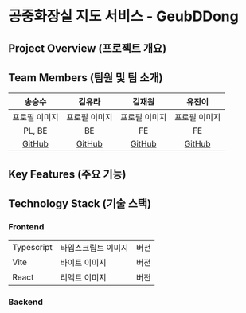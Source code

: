 # 공중화장실 지도 서비스 - GeubDDong
## Project Overview (프로젝트 개요)
## Team Members (팀원 및 팀 소개)
| 송승수 | 김유라 | 김재원 | 유진이 |
|:------:|:------:|:------:|:------:|
| 프로필 이미지 | 프로필 이미지 | 프로필 이미지 | 프로필 이미지 |
| PL, BE | BE | FE | FE |
| [GitHub](https://github.com/GNOSss) | [GitHub](https://github.com/yura0302) | [GitHub](https://github.com/wellbird) | [GitHub](https://github.com/YooJini) |
## Key Features (주요 기능)
## Technology Stack (기술 스택)
### Frontend
|  |  |  |
|-----------------|-----------------|-----------------|
| Typescript | 타입스크립트 이미지 | 버전 |
| Vite | 바이트 이미지 | 버전 |
| React | 리액트 이미지 | 버전 |

### Backend